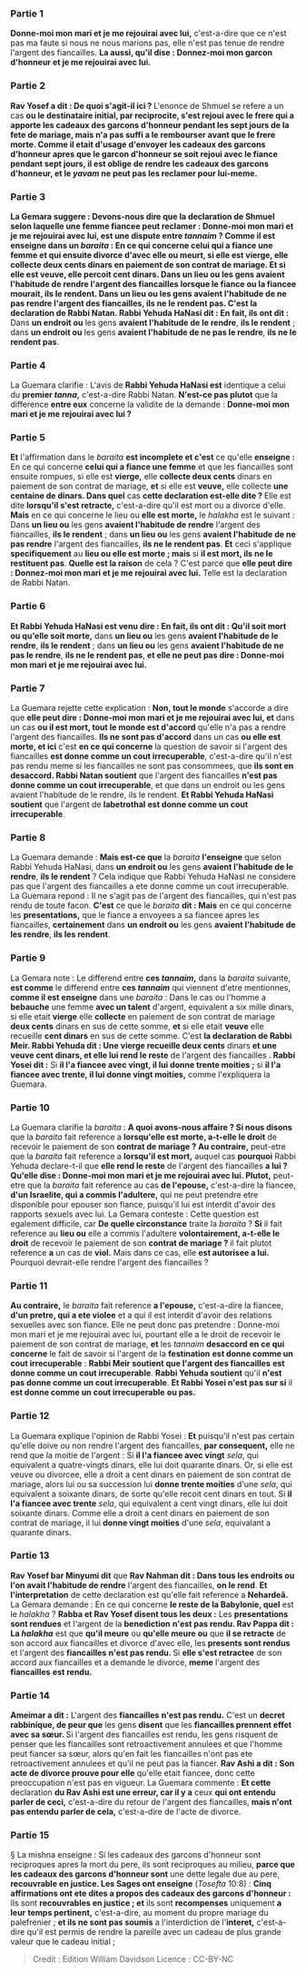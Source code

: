 
### Partie 1
<b>Donne-moi mon mari et je me rejouirai avec lui,</b> c'est-a-dire que ce n'est pas ma faute si nous ne nous marions pas, elle n'est pas tenue de rendre l'argent des fiancailles. <b>La aussi, qu'il dise : Donnez-moi mon garcon d'honneur et je me rejouirai avec lui.</b>

### Partie 2
<b>Rav Yosef a dit : De quoi s'agit-il ici ? </b> L'enonce de Shmuel se refere a un cas <b>ou le destinataire initial, par reciprocite, s'est <b>rejoui avec</b> le frere qui a apporte les cadeaux des garcons d'honneur pendant les <b>sept jours de</b> la <b>fete de mariage, mais n'a pas suffi a le rembourser avant</b> que le frere <b>morte. </b> Comme il etait d'usage d'envoyer les cadeaux des garcons d'honneur apres que le garcon d'honneur se soit rejoui avec le fiance pendant sept jours, il est oblige de rendre les cadeaux des garcons d'honneur, et le <i>yavam</i> ne peut pas les reclamer pour lui-meme.

### Partie 3
La Gemara suggere : <b>Devons-nous dire</b> que la declaration de Shmuel selon laquelle une femme fiancee peut reclamer : <b>Donne-moi mon mari et je me rejouirai avec lui, est</b> une dispute entre <b><i>tannaim</i> ? Comme il est enseigne</b> dans un <i>baraita</i> : En ce qui concerne <b>celui qui a fiance une femme</b> et qui ensuite divorce d'avec elle ou meurt, si elle est <b>vierge,</b> elle <b>collecte deux cents</b> dinars en paiement de son contrat de mariage. <b>Et</b> si elle est <b>veuve,</b> elle percoit <b>cent dinars.</b> Dans <b>un lieu ou</b> les gens <b>avaient l'habitude de rendre l'argent des fiancailles</b> lorsque le fiance ou la fiancee mourait, <b>ils le rendent</b>. Dans <b>un lieu ou</b> les gens <b>avaient l'habitude de ne pas rendre l'argent des fiancailles</b>, <b>ils ne le rendent pas</b>. C'est la declaration de Rabbi Natan. Rabbi Yehuda HaNasi dit : En fait, ils ont dit :</b> Dans <b>un endroit ou</b> les gens <b>avaient l'habitude de le rendre</b>, <b>ils le rendent</b> ; dans <b>un endroit ou</b> les gens <b>avaient l'habitude de ne pas le rendre</b>, <b>ils ne le rendent pas</b>.

### Partie 4
La Guemara clarifie : L'avis de <b>Rabbi Yehuda HaNasi est</b> identique a celui du <b>premier <i>tanna</i>,</b> c'est-a-dire Rabbi Natan. <b>N'est-ce pas plutot</b> que la difference <b>entre eux</b> concerne la validite de la demande : <b>Donne-moi mon mari et je me rejouirai avec lui ?</b>

### Partie 5
<b>Et</b> l'affirmation dans le <i>baraita</i> <b>est incomplete et c'est</b> ce qu'elle <b>enseigne : </b> En ce qui concerne <b>celui qui a fiance une femme</b> et que les fiancailles sont ensuite rompues, si elle est <b>vierge,</b> elle <b>collecte deux cents</b> dinars en paiement de son contrat de mariage, <b>et</b> si elle est <b>veuve,</b> elle collecte <b>une centaine de dinars. Dans quel</b> cas <b>cette declaration est-elle dite ? </b> Elle est dite <b>lorsqu'il s'est retracte,</b> c'est-a-dire qu'il est mort ou a divorce d'elle. <b>Mais</b> en ce qui concerne le lieu ou <b>elle est morte,</b> le <i>halakha</i> est le suivant : Dans <b>un lieu ou</b> les gens <b>avaient l'habitude de rendre</b> l'argent des fiancailles, <b>ils le rendent</b> ; dans <b>un lieu ou</b> les gens <b>avaient l'habitude de ne pas rendre</b> l'argent des fiancailles, <b>ils ne le rendent pas</b>. <b>Et</b> ceci s'applique <b>specifiquement</b> au <b>lieu ou elle est morte ; mais</b> si <b>il est mort, ils ne le restituent pas</b>. <b>Quelle est la raison</b> de cela ? C'est parce que <b>elle peut dire : Donnez-moi mon mari et je me rejouirai avec lui.</b> Telle est la declaration de Rabbi Natan.

### Partie 6
<b>Et Rabbi Yehuda HaNasi est venu dire : En fait, ils ont dit : Qu'il soit mort ou qu'elle soit morte,</b> dans <b>un lieu ou</b> les gens <b>avaient l'habitude de le rendre</b>, <b>ils le rendent</b> ; dans <b>un lieu ou</b> les gens <b>avaient l'habitude de ne pas le rendre</b>, <b>ils ne le rendent pas</b>, <b>et elle ne peut pas dire : Donne-moi mon mari et je me rejouirai avec lui.</b>

### Partie 7
La Guemara rejette cette explication : <b>Non, tout le monde</b> s'accorde a dire que <b>elle peut dire : Donne-moi mon mari et je me rejouirai avec lui, et</b> dans un cas <b>ou il est mort, tout le monde est d'accord</b> qu'elle n'a pas a rendre l'argent des fiancailles. <b>Ils ne sont pas d'accord</b> dans un cas <b>ou elle est morte, et ici</b> c'est <b>en ce qui concerne</b> la question de savoir si l'argent des fiancailles</b> <b>est donne comme un cout irrecuperable</b>, c'est-a-dire qu'il n'est pas rendu meme si les fiancailles ne sont pas consommees, que <b>ils sont en desaccord. Rabbi Natan soutient</b> que l'argent des fiancailles</b> <b>n'est pas donne comme un cout irrecuperable</b>, et que dans un endroit ou les gens avaient l'habitude de le rendre, ils le rendent. <b>Et Rabbi Yehuda HaNasi soutient</b> que l'argent de <b>labetrothal</b> <b>est donne comme un cout irrecuperable</b>.

### Partie 8
La Guemara demande : <b>Mais est-ce que</b> la <i>baraita</i> <b>l'enseigne</b> que selon Rabbi Yehuda HaNasi, dans <b>un endroit ou</b> les gens <b>avaient l'habitude de le rendre</b>, <b>ils le rendent</b> ? Cela indique que Rabbi Yehuda HaNasi ne considere pas que l'argent des fiancailles a ete donne comme un cout irrecuperable. La Guemara repond : Il ne s'agit pas de l'argent des fiancailles, qui n'est pas rendu de toute facon. <b>C'est</b> ce que le <i>baraita</i> <b>dit : Mais</b> en ce qui concerne les <b>presentations,</b> que le fiance a envoyees a sa fiancee apres les fiancailles, <b>certainement</b> dans <b>un endroit ou</b> les gens <b>avaient l'habitude de les rendre</b>, <b>ils les rendent</b>.

### Partie 9
La Gemara note : Le differend entre <b>ces <i>tannaim</i>,</b> dans la <i>baraita</i> suivante, <b>est comme</b> le differend entre <b>ces <i>tannaim</i></b> qui viennent d'etre mentionnes, <b>comme il est enseigne</b> dans une <i>baraita</i> : Dans le cas ou l'homme a <b>bebauche</b> une femme <b>avec un talent</b> d'argent, equivalent a six mille dinars, si elle etait <b>vierge</b> elle <b>collecte</b> en paiement de son contrat de mariage <b>deux cents</b> dinars en sus de cette somme, <b>et</b> si elle etait <b>veuve</b> elle recueille <b>cent dinars</b> en sus de cette somme. C'est <b>la declaration de Rabbi Meir. Rabbi Yehuda dit : Une vierge recueille deux cents</b> dinars <b>et une veuve cent dinars, et elle lui rend le reste</b> de l'argent des fiancailles <b>. Rabbi Yosei dit :</b> Si <b>il l'a fiancee avec vingt, il lui donne trente moities ;</b> si <b>il l'a fiancee avec trente, il lui donne vingt moities,</b> comme l'expliquera la Guemara.

### Partie 10
La Guemara clarifie la <i>baraita</i> : <b>A quoi avons-nous affaire ? Si nous disons</b> que la <i>baraita</i> fait reference a <b>lorsqu'elle est morte, a-t-elle le droit</b> de recevoir le paiement de son <b>contrat de mariage ? Au contraire,</b> peut-etre que la <i>baraita</i> fait reference a <b>lorsqu'il est mort,</b> auquel cas <b>pourquoi</b> Rabbi Yehuda declare-t-il que <b>elle rend le reste</b> de l'argent des fiancailles <b>a lui ? Qu'elle dise : Donne-moi mon mari et je me rejouirai avec lui. Plutot,</b> peut-etre que la <i>baraita</i> fait reference au cas <b>de l'epouse,</b> c'est-a-dire la fiancee, <b>d'un Israelite, qui a commis l'adultere,</b> qui ne peut pretendre etre disponible pour epouser son fiance, puisqu'il lui est interdit d'avoir des rapports sexuels avec lui. La Gemara conteste : Cette question est egalement difficile, car <b>De quelle circonstance</b> traite la <i>baraita</i> ? <b>Si</b> il fait reference au <b>lieu ou</b> elle a commis l'adultere <b>volontairement, a-t-elle le droit</b> de recevoir le paiement de son <b>contrat de mariage ? </b> il fait plutot reference <b>a</b> un cas de <b>viol.</b> Mais dans ce cas, elle <b>est autorisee a lui.</b> Pourquoi devrait-elle rendre l'argent des fiancailles ?

### Partie 11
<b>Au contraire,</b> le <i>baraita</i> fait reference <b>a l'epouse,</b> c'est-a-dire la fiancee, <b>d'un pretre, qui a ete violee</b> et a qui il est interdit d'avoir des relations sexuelles avec son fiance. Elle ne peut donc pas pretendre : Donne-moi mon mari et je me rejouirai avec lui, pourtant elle a le droit de recevoir le paiement de son contrat de mariage, <b>et</b> les <i>tannaim</i> <b>desaccord en ce qui concerne</b> le fait de savoir si l'argent de la <b>festination</b> <b>est donne comme un cout irrecuperable</b> : <b>Rabbi Meir soutient que l'argent des fiancailles</b> <b>est donne comme un cout irrecuperable</b>. <b>Rabbi Yehuda soutient</b> qu'il <b>n'est pas donne comme un cout irrecuperable</b>. <b>Et Rabbi Yosei n'est pas sur si</b> il <b>est donne comme un cout irrecuperable</b> <b>ou pas.</b>

### Partie 12
La Guemara explique l'opinion de Rabbi Yosei : <b>Et</b> puisqu'il n'est pas certain qu'elle doive ou non rendre l'argent des fiancailles, <b>par consequent,</b> elle ne rend que la moitie de l'argent : Si <b>il l'a fiancee avec vingt</b> <i>sela</i>, qui equivalent a quatre-vingts dinars, elle lui doit quarante dinars. Or, si elle est veuve ou divorcee, elle a droit a cent dinars en paiement de son contrat de mariage, alors lui ou sa succession lui <b>donne trente moities</b> d'une <i>sela</i>, qui equivalent a soixante dinars, de sorte qu'elle recoit cent dinars en tout. Si <b>il l'a fiancee avec trente</b> <i>sela</i>, qui equivalent a cent vingt dinars, elle lui doit soixante dinars. Comme elle a droit a cent dinars en paiement de son contrat de mariage, il lui <b>donne vingt moities</b> d'une <i>sela</i>, equivalant a quarante dinars.

### Partie 13
<b>Rav Yosef bar Minyumi dit</b> que <b>Rav Nahman dit : Dans tous les endroits ou l'on avait l'habitude de rendre</b> l'argent des fiancailles, <b>on le rend</b>. <b>Et l'interpretation</b> de cette declaration est qu'elle fait reference a <b>Nehardeâ.</b> La Gemara demande : En ce qui concerne <b>le reste de la Babylonie, quel</b> est le <i>halakha</i> ? <b>Rabba et Rav Yosef disent tous les deux :</b> Les <b>presentations sont rendues</b> et l'argent de la <b>benediction</b> <b>n'est pas rendu. Rav Pappa dit : La <i>halakha</i></b> est que <b>qu'il meure</b> ou <b>qu'elle meure ou</b> que <b>il se retracte</b> de son accord aux fiancailles et divorce d'avec elle, les <b>presents sont rendus</b> et l'argent des <b>fiancailles</b> <b>n'est pas rendu. </b> Si <b>elle s'est retractee</b> de son accord aux fiancailles et a demande le divorce, <b>meme</b> l'argent des <b>fiancailles</b> <b>est rendu.</b>

### Partie 14
<b>Ameimar a dit :</b> L'argent des <b>fiancailles</b> <b>n'est pas rendu.</b> C'est un <b>decret rabbinique, de peur que</b> les gens <b>disent</b> que les <b>fiancailles prennent effet avec sa sœur. </b> Si l'argent des fiancailles est rendu, les gens risquent de penser que les fiancailles sont retroactivement annulees et que l'homme peut fiancer sa sœur, alors qu'en fait les fiancailles n'ont pas ete retroactivement annulees et qu'il ne peut pas la fiancer. <b>Rav Ashi a dit : Son acte de divorce prouve pour elle</b> qu'elle etait fiancee, donc cette preoccupation n'est pas en vigueur. La Guemara commente : <b>Et cette</b> declaration <b>du Rav Ashi est une erreur, car il y a</b> ceux <b>qui ont entendu parler de ceci,</b> c'est-a-dire du retour de l'argent des fiancailles, <b>mais n'ont pas entendu parler de cela,</b> c'est-a-dire de l'acte de divorce.

### Partie 15
§ La mishna enseigne : Si les cadeaux des garcons d'honneur sont reciproques apres la mort du pere, ils sont reciproques au milieu, <b>parce que les cadeaux des garcons d'honneur sont</b> une dette legale due au pere, <b>recouvrable en justice. Les Sages ont enseigne</b> (<i>Tosefta</i> 10:8) : <b>Cinq affirmations ont ete dites a propos des cadeaux des garcons d'honneur :</b> Ils sont <b>recouvrables en justice ; et</b> ils sont <b>recompenses</b> uniquement <b>a leur</b> <b>temps pertinent,</b> c'est-a-dire, au moment du propre mariage du palefrenier ; <b>et ils ne sont pas soumis</b> a l'interdiction de l'<b>interet,</b> c'est-a-dire qu'il est permis de rendre la pareille avec un cadeau de plus grande valeur que le cadeau initial ;

>Credit : Edition William Davidson
>Licence : CC-BY-NC